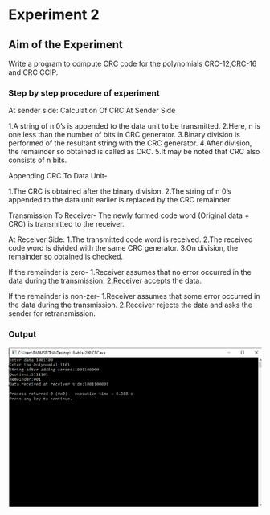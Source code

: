 # Experiment 2

## Aim of the Experiment
Write a program to compute CRC code for the polynomials CRC-12,CRC-16 and CRC CCIP.

### Step by step procedure of experiment
At sender side:
Calculation Of CRC At Sender Side

1.A string of n 0’s is appended to the data unit to be transmitted.
2.Here, n is one less than the number of bits in CRC generator.
3.Binary division is performed of the resultant string with the CRC generator.
4.After division, the remainder so obtained is called as CRC.
5.It may be noted that CRC also consists of n bits.

Appending CRC To Data Unit-

1.The CRC is obtained after the binary division.
2.The string of n 0’s appended to the data unit earlier is replaced by the CRC remainder.

Transmission To Receiver-
The newly formed code word (Original data + CRC) is transmitted to the receiver.

At Receiver Side:
1.The transmitted code word is received.
2.The received code word is divided with the same CRC generator.
3.On division, the remainder so obtained is checked.

If the remainder is zero-
1.Receiver assumes that no error occurred in the data during the transmission.
2.Receiver accepts the data.

If the remainder is non-zer-
1.Receiver assumes that some error occurred in the data during the transmission.
2.Receiver rejects the data and asks the sender for retransmission.

### Output

![output](crcOutput.png)
